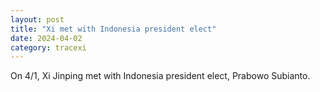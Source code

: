 ```yaml
---
layout: post
title: "Xi met with Indonesia president elect"
date: 2024-04-02
category: tracexi
---
```


On 4/1, Xi Jinping met with Indonesia president elect, Prabowo Subianto.


